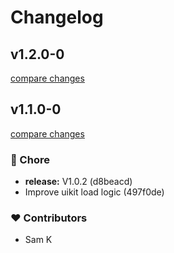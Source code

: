 # Changelog

## v1.2.0-0

[compare changes](https://undefined/undefined/compare/v1.1.0-0...v1.2.0-0)

## v1.1.0-0

[compare changes](https://undefined/undefined/compare/v1.0.0-beta-02...v1.1.0-0)

### 🏡 Chore

- **release:** V1.0.2 (d8beacd)
- Improve uikit load logic (497f0de)

### ❤️ Contributors

- Sam K
